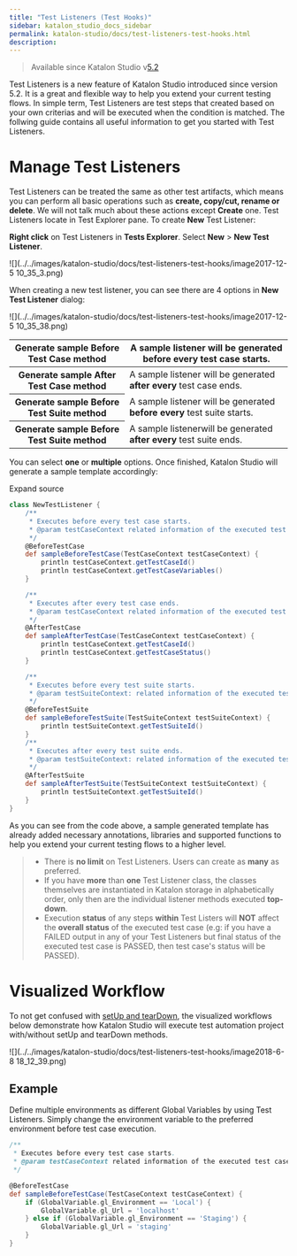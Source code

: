 ```yaml
---
title: "Test Listeners (Test Hooks)" 
sidebar: katalon_studio_docs_sidebar
permalink: katalon-studio/docs/test-listeners-test-hooks.html 
description: 
---
```

> Available since Katalon Studio v[5.2](https://docs.katalon.com/display/KD/Version+5.2)

Test Listeners is a new feature of Katalon Studio introduced since version 5.2. It is a great and flexible way to help you extend your current testing flows. In simple term, Test Listeners are test steps that created based on your own criterias and will be executed when the condition is matched. The follwing guide contains all useful information to get you started with Test Listeners.

Manage Test Listeners
=====================

Test Listeners can be treated the same as other test artifacts, which means you can perform all basic operations such as **create, copy/cut, rename or delete**. We will not talk much about these actions except **Create** one. Test Listeners locate in Test Explorer pane. To create **New** Test Listener:

**Right click** on Test Listeners in **Tests Explorer**. Select **New** \> **New Test Listener**.

![](../../images/katalon-studio/docs/test-listeners-test-hooks/image2017-12-5 10_35_3.png)

When creating a new test listener, you can see there are 4 options in **New Test Listener** dialog:

![](../../images/katalon-studio/docs/test-listeners-test-hooks/image2017-12-5 10_35_38.png)

<table><thead><tr><th>Generate sample Before Test Case method</th><th>A sample listener will be generated before every test case starts.</th></tr></thead><tbody><tr><th>Generate sample After Test Case method</th><td>A sample listener <span>will be generated</span> <strong>after every</strong> test case ends.</td></tr><tr><th>Generate sample Before Test Suite method</th><td>A sample listener <span>will be generated</span> <strong>before every</strong> test suite starts.</td></tr><tr><th>Generate sample Before Test Suite method</th><td>A sample listener<span>will be generated </span><strong>after every</strong> test suite ends.</td></tr></tbody></table>

You can select **one** or **multiple** options. Once finished, Katalon Studio will generate a sample template accordingly:

Expand source

```groovy
class NewTestListener {
	/**
	 * Executes before every test case starts.
	 * @param testCaseContext related information of the executed test case.
	 */
	@BeforeTestCase
	def sampleBeforeTestCase(TestCaseContext testCaseContext) {
		println testCaseContext.getTestCaseId()
		println testCaseContext.getTestCaseVariables()
	}

	/**
	 * Executes after every test case ends.
	 * @param testCaseContext related information of the executed test case.
	 */
	@AfterTestCase
	def sampleAfterTestCase(TestCaseContext testCaseContext) {
		println testCaseContext.getTestCaseId()
		println testCaseContext.getTestCaseStatus()
	}

	/**
	 * Executes before every test suite starts.
	 * @param testSuiteContext: related information of the executed test suite.
	 */
	@BeforeTestSuite
	def sampleBeforeTestSuite(TestSuiteContext testSuiteContext) {
		println testSuiteContext.getTestSuiteId()
	}
	/**
	 * Executes after every test suite ends.
	 * @param testSuiteContext: related information of the executed test suite.
	 */
	@AfterTestSuite
	def sampleAfterTestSuite(TestSuiteContext testSuiteContext) {
		println testSuiteContext.getTestSuiteId()
	}
}
```

As you can see from the code above, a sample generated template has already added necessary annotations, libraries and supported functions to help you extend your current testing flows to a higher level. 

> *   There is **no limit** on Test Listeners. Users can create as **many** as preferred.
> *   If you have **more** than **one** Test Listener class, the classes themselves are instantiated in Katalon storage in alphabetically order, only then are the individual listener methods executed **top-down**.
> *   Execution **status** of any steps **within** Test Listers will **NOT** affect the **overall status** of the executed test case (e.g: if you have a FAILED output in any of your Test Listeners but final status of the executed test case is PASSED, then test case's status will be PASSED).

Visualized Workflow
===================

To not get confused with [setUp and tearDown](https://docs.katalon.com/display/Documentation/Define+method#Definemethod-SetUp()andTearDown()inManualview), the visualized workflows below demonstrate how Katalon Studio will execute test automation project with/without setUp and tearDown methods.

![](../../images/katalon-studio/docs/test-listeners-test-hooks/image2018-6-8 18_12_39.png)

Example
-------

Define multiple environments as different Global Variables by using Test Listeners. Simply change the environment variable to the preferred environment before test case execution.

```groovy
/**
 * Executes before every test case starts.
 * @param testCaseContext related information of the executed test case.
 */

@BeforeTestCase
def sampleBeforeTestCase(TestCaseContext testCaseContext) {
    if (GlobalVariable.gl_Environment == 'Local') {
        GlobalVariable.gl_Url = 'localhost'
    } else if (GlobalVariable.gl_Environment == 'Staging') {
        GlobalVariable.gl_Url = 'staging'
    }
}
```
